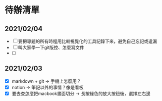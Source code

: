# 待辦清單

## 2021/02/04
+ [ ] 要把專題的所有時程用比較視覺化的工具記錄下來，避免自己忘記或遺漏
+ [ ] 叫大家學一下git版控、怎麼寫文件
+ [ ] 

## 2021/02/03
+ [X] markdown + git -> 手機上怎麼用？
+ [X] notion -> 筆記以外的事情？像是看板
+ [X] 要去查怎麼把macbook畫面切分
	-> 長按綠色的放大按鈕後，選擇左右邊